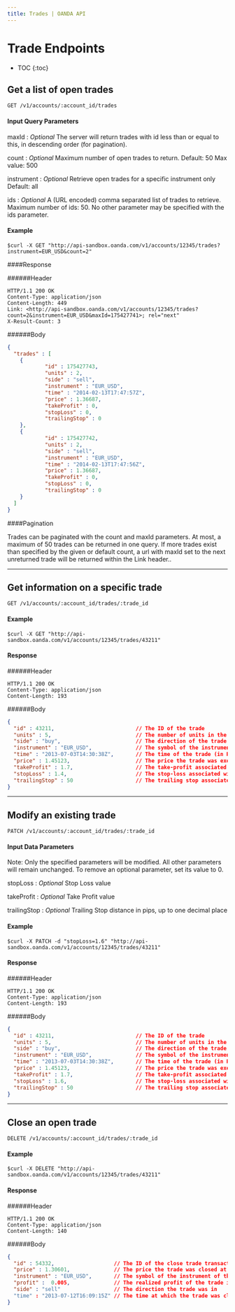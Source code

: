```yaml
---
title: Trades | OANDA API
---
```


# Trade Endpoints

* TOC
{:toc}

## Get a list of open trades

    GET /v1/accounts/:account_id/trades

#### Input Query Parameters

maxId
: _Optional_  The server will return trades with id less than or equal to this, in descending order (for pagination).

count
: _Optional_ Maximum number of open trades to return. Default: 50 Max value: 500

instrument
: _Optional_ Retrieve open trades for a specific instrument only Default: all

ids
: _Optional_ A (URL encoded) comma separated list of trades to retrieve. Maximum number of ids: 50. No other parameter may be specified with the ids parameter.

#### Example
    $curl -X GET "http://api-sandbox.oanda.com/v1/accounts/12345/trades?instrument=EUR_USD&count=2"

####Response

######Header

~~~Header
HTTP/1.1 200 OK
Content-Type: application/json
Content-Length: 449
Link: <http://api-sandbox.oanda.com/v1/accounts/12345/trades?count=2&instrument=EUR_USD&maxId=175427741>; rel="next"
X-Result-Count: 3
~~~

######Body

~~~json
{
  "trades" : [
    {
            "id" : 175427743,
            "units" : 2,
            "side" : "sell",
            "instrument" : "EUR_USD",
            "time" : "2014-02-13T17:47:57Z",
            "price" : 1.36687,
            "takeProfit" : 0,
            "stopLoss" : 0,
            "trailingStop" : 0
    },
    {
            "id" : 175427742,
            "units" : 2,
            "side" : "sell",
            "instrument" : "EUR_USD",
            "time" : "2014-02-13T17:47:56Z",
            "price" : 1.36687,
            "takeProfit" : 0,
            "stopLoss" : 0,
            "trailingStop" : 0
    }
  ]
}
~~~

####Pagination

Trades can be paginated with the count and maxId parameters.
At most, a maximum of 50 trades can be returned in one query. 
If more trades exist than specified by the given or default count, a url with maxId set to the next unreturned trade will be returned within the Link header..

----

## Get information on a specific trade

    GET /v1/accounts/:account_id/trades/:trade_id

#### Example
    $curl -X GET "http://api-sandbox.oanda.com/v1/accounts/12345/trades/43211"

#### Response

######Header

~~~header
HTTP/1.1 200 OK
Content-Type: application/json
Content-Length: 193
~~~

######Body

~~~json
{
  "id" : 43211,                          // The ID of the trade
  "units" : 5,                           // The number of units in the trade
  "side" : "buy",                        // The direction of the trade
  "instrument" : "EUR_USD",              // The symbol of the instrument of the trade
  "time" : "2013-07-03T14:30:38Z",       // The time of the trade (in RFC3339 format)
  "price" : 1.45123,                     // The price the trade was executed at
  "takeProfit" : 1.7,                    // The take-profit associated with the trade, if any
  "stopLoss" : 1.4,                      // The stop-loss associated with the trade, if any
  "trailingStop" : 50                    // The trailing stop associated with the trade, if an
}
~~~

----

## Modify an existing trade

    PATCH /v1/accounts/:account_id/trades/:trade_id

#### Input Data Parameters
Note: Only the specified parameters will be modified. All other parameters will remain unchanged. To remove an optional parameter, set its value to 0.

stopLoss
: _Optional_ Stop Loss value

takeProfit
: _Optional_ Take Profit value

trailingStop
: _Optional_ Trailing Stop distance in pips, up to one decimal place

#### Example
    $curl -X PATCH -d "stopLoss=1.6" "http://api-sandbox.oanda.com/v1/accounts/12345/trades/43211"

#### Response

######Header

~~~header
HTTP/1.1 200 OK
Content-Type: application/json
Content-Length: 193
~~~

######Body

~~~json
{
  "id" : 43211,                          // The ID of the trade
  "units" : 5,                           // The number of units in the trade
  "side" : "buy",                        // The direction of the trade
  "instrument" : "EUR_USD",              // The symbol of the instrument of the trade
  "time" : "2013-07-03T14:30:38Z",       // The time of the trade (in RFC3339 format)
  "price" : 1.45123,                     // The price the trade was executed at
  "takeProfit" : 1.7,                    // The take-profit associated with the trade, if any
  "stopLoss" : 1.6,                      // The stop-loss associated with the trade, if any
  "trailingStop" : 50                    // The trailing stop associated with the trade, if any
}
~~~

----

## Close an open trade

    DELETE /v1/accounts/:account_id/trades/:trade_id

#### Example
    $curl -X DELETE "http://api-sandbox.oanda.com/v1/accounts/12345/trades/43211"

#### Response

######Header

~~~header
HTTP/1.1 200 OK
Content-Type: application/json
Content-Length: 140
~~~

######Body

~~~json
{
  "id" : 54332,                   // The ID of the close trade transaction
  "price" : 1.30601,              // The price the trade was closed at
  "instrument" : "EUR_USD",       // The symbol of the instrument of the trade
  "profit" :  0.005,              // The realized profit of the trade in units of base currency
  "side" : "sell"                 // The direction the trade was in
  "time" : "2013-07-12T16:09:15Z" // The time at which the trade was closed (in RFC3339 format)
}
~~~
